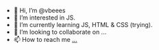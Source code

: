 - 👋 Hi, I’m @vbeees
- 👀 I’m interested in JS.
- 🌱 I’m currently learning JS, HTML & CSS (trying).
- 💞️ I’m looking to collaborate on ...
- 📫 How to reach me [...](https://t.me/vbesss)

<!---
vbeees/vbeees is a ✨ special ✨ repository because its `README.md` (this file) appears on your GitHub profile.
You can click the Preview link to take a look at your changes.
--->

